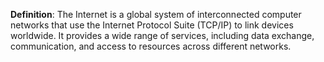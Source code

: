 **Definition**: The Internet is a global system of interconnected computer networks that use the Internet Protocol Suite (TCP/IP) to link devices worldwide. It provides a wide range of services, including data exchange, communication, and access to resources across different networks.